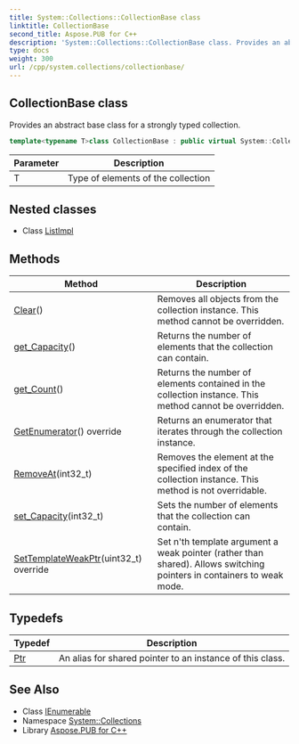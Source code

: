 ```yaml
---
title: System::Collections::CollectionBase class
linktitle: CollectionBase
second_title: Aspose.PUB for C++
description: 'System::Collections::CollectionBase class. Provides an abstract base class for a strongly typed collection in C++.'
type: docs
weight: 300
url: /cpp/system.collections/collectionbase/
---
```

## CollectionBase class


Provides an abstract base class for a strongly typed collection.

```cpp
template<typename T>class CollectionBase : public virtual System::Collections::Generic::IEnumerable<T>
```


| Parameter | Description |
| --- | --- |
| T | Type of elements of the collection |
## Nested classes

* Class [ListImpl](./listimpl/)
## Methods

| Method | Description |
| --- | --- |
| [Clear](./clear/)() | Removes all objects from the collection instance. This method cannot be overridden. |
| [get_Capacity](./get_capacity/)() | Returns the number of elements that the collection can contain. |
| [get_Count](./get_count/)() | Returns the number of elements contained in the collection instance. This method cannot be overridden. |
| [GetEnumerator](./getenumerator/)() override | Returns an enumerator that iterates through the collection instance. |
| [RemoveAt](./removeat/)(int32_t) | Removes the element at the specified index of the collection instance. This method is not overridable. |
| [set_Capacity](./set_capacity/)(int32_t) | Sets the number of elements that the collection can contain. |
| [SetTemplateWeakPtr](./settemplateweakptr/)(uint32_t) override | Set n'th template argument a weak pointer (rather than shared). Allows switching pointers in containers to weak mode. |
## Typedefs

| Typedef | Description |
| --- | --- |
| [Ptr](./ptr/) | An alias for shared pointer to an instance of this class. |

## See Also

* Class [IEnumerable](../../system.collections.generic/ienumerable/)
* Namespace [System::Collections](../)
* Library [Aspose.PUB for C++](../../)
